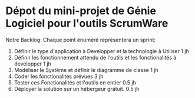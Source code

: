 # Dépot du mini-projet de Génie Logiciel pour l'outils ScrumWare

Notre Backlog:
Chaque point énuméré représentera un sprint:
1. Définir le type d'application à Developper et la technologie à Utiliser 1 jh
2. Définir les fonctionnement attendu de l'outils et les fonctionalités à developper 1 jh
3. Modéliser le Système et définir le diagramme de classe 1 jh
4. Coder les fonctionalités prévues 3 jh
5. Tester ces Fonctionalités et l'outils en entier 0.5 jh
6. Déployer la solution sur un hébergeur gratuit. 0.5 jh
